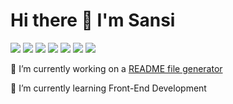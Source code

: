# Hi there 👋 I'm Sansi  
   
![](https://img.shields.io/badge/HTML5-black?style=flat&logo=html5&logoWidth=23)
![](https://img.shields.io/badge/CSS3-black?style=flat&logo=css3&logoWidth=23)
![](https://img.shields.io/badge/Bootstrap-black?style=flat&logo=bootstrap&logoWidth=23)
![](https://img.shields.io/badge/Javascript-black?style=flat&logo=javascript&logoWidth=23)
![](https://img.shields.io/badge/Npm-black?style=flat&logo=npm&logoWidth=23)
![](https://img.shields.io/badge/Node.js-black?style=flat&logo=nodedotjs&logoWidth=23)
![](https://img.shields.io/badge/Jest-black?style=flat&logo=jest&logoWidth=23)

<!--
**senseilein/senseilein** is a ✨ _special_ ✨ repository because its `README.md` (this file) appears on your GitHub profile.

Here are some ideas to get you started:

- 🔭 I’m currently working on ...
- 🌱 I’m currently learning ...
- 👯 I’m looking to collaborate on ...
- 🤔 I’m looking for help with ...
- 💬 Ask me about ...
- 📫 How to reach me: ...
- 😄 Pronouns: ...
- ⚡ Fun fact: ...
-->

🔭 I’m currently working on a [README file generator](https://github.com/senseilein/readme-file-generator)   
  
🌱 I’m currently learning Front-End Development   

<!--
[![Senseilein's GitHub stats](https://github-readme-stats.vercel.app/api?username=senseilein&show_icons=true)](https://github.com/senseilein/github-readme-stats)
-->

